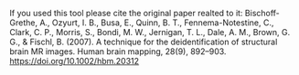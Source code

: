 If you used this tool please cite the original paper realted to it:
Bischoff-Grethe, A., Ozyurt, I. B., Busa, E., Quinn, B. T., Fennema-Notestine, C., Clark, C. P., Morris, S., Bondi, M. W., Jernigan, T. L., Dale, A. M., Brown, G. G., & Fischl, B. (2007). A technique for the deidentification of structural brain MR images. Human brain mapping, 28(9), 892–903. https://doi.org/10.1002/hbm.20312

